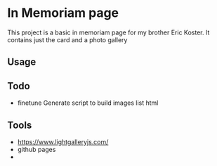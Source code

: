# In Memoriam page
This project is a basic in memoriam page for my brother Eric Koster.
It contains just the card and a photo gallery

## Usage

## Todo
- finetune Generate script to build images list html

## Tools
- https://www.lightgalleryjs.com/
- github pages
- 
